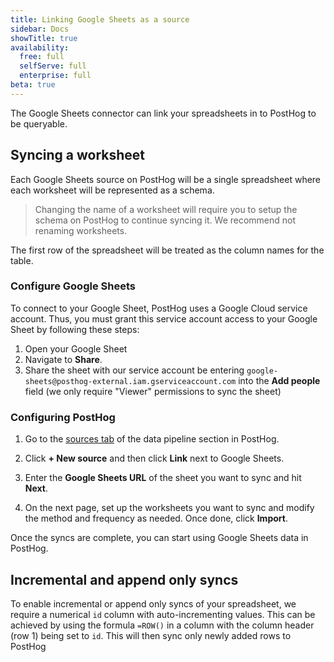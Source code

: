 ```yaml
---
title: Linking Google Sheets as a source
sidebar: Docs
showTitle: true
availability:
  free: full
  selfServe: full
  enterprise: full
beta: true
---
```


The Google Sheets connector can link your spreadsheets in to PostHog to be queryable.

## Syncing a worksheet

Each Google Sheets source on PostHog will be a single spreadsheet where each worksheet will be represented as a schema.

> Changing the name of a worksheet will require you to setup the schema on PostHog to continue syncing it. We recommend not renaming worksheets.

The first row of the spreadsheet will be treated as the column names for the table. 


### Configure Google Sheets

To connect to your Google Sheet, PostHog uses a Google Cloud service account. Thus, you must grant this service account access to your Google Sheet by following these steps:

1. Open your Google Sheet
2. Navigate to **Share**.
3. Share the sheet with our service account be entering `google-sheets@posthog-external.iam.gserviceaccount.com` into the **Add people** field (we only require "Viewer" permissions to sync the sheet)


### Configuring PostHog

1. Go to the [sources tab](https://us.posthog.com/pipeline/sources) of the data pipeline section in PostHog.

2. Click **+ New source** and then click **Link** next to Google Sheets.

3. Enter the **Google Sheets URL** of the sheet you want to sync and hit **Next**.

4. On the next page, set up the worksheets you want to sync and modify the method and frequency as needed. Once done, click **Import**. 

Once the syncs are complete, you can start using Google Sheets data in PostHog.


## Incremental and append only syncs

To enable incremental or append only syncs of your spreadsheet, we require a numerical `id` column with auto-incrementing values. This can be achieved by using the formula `=ROW()` in a column with the column header (row 1) being set to `id`. This will then sync only newly added rows to PostHog